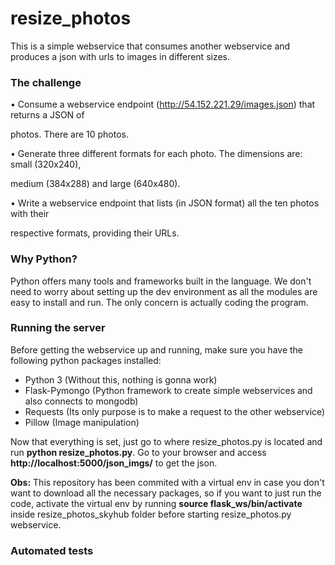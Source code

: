 # resize_photos

This is a simple webservice that consumes another webservice and produces a json with urls to images in different sizes.

### The challenge

• Consume a webservice endpoint (http://54.152.221.29/images.json) that returns a JSON of

photos. There are 10 photos.

• Generate three different formats for each photo. The dimensions are: small (320x240), 

medium (384x288) and large (640x480).

• Write a webservice endpoint that lists (in JSON format) all the ten photos with their 

respective formats, providing their URLs.

### Why Python?

Python offers many tools and frameworks built in the language. We don't need to worry about setting up the dev environment as all the modules are easy to install and run. The only concern is actually coding the program.

### Running the server

Before getting the webservice up and running, make sure you have the following python packages installed:
* Python 3 (Without this, nothing is gonna work)
* Flask-Pymongo (Python framework to create simple webservices and also connects to mongodb)
* Requests (Its only purpose is to make a request to the other webservice)
* Pillow (Image manipulation)

Now that everything is set, just go to where resize_photos.py is located and run **python resize_photos.py**.
Go to your browser and access **http://localhost:5000/json_imgs/** to get the json.

**Obs:** This repository has been commited with a virtual env in case you don't want to download all the necessary packages, so if you want to just run the code, activate the virtual env by running **source flask_ws/bin/activate** inside resize_photos_skyhub folder before starting resize_photos.py webservice.

### Automated tests
